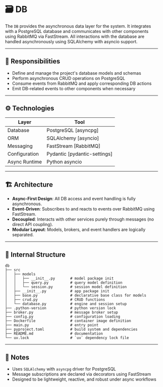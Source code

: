 # 🗃️ DB

The `DB` provides the asynchronous data layer for the system. It integrates with a PostgreSQL database and communicates with other components using RabbitMQ via FastStream. All interactions with the database are handled asynchronously using SQLAlchemy with asyncio support.

---

## 🧠 Responsibilities

* Define and manage the project's database models and schemas
* Perform asynchronous CRUD operations on PostgreSQL
* Consume events from RabbitMQ and apply corresponding DB actions
* Emit DB-related events to other components when necessary

---

## ⚙️ Technologies

| Layer         | Tool                          |
| ------------- | ----------------------------- |
| Database      | PostgreSQL \[asyncpg]         |
| ORM           | SQLAlchemy \[asyncio]         |
| Messaging     | FastStream \[RabbitMQ]        |
| Configuration | Pydantic \[pydantic-settings] |
| Async Runtime | Python asyncio                |

---

## 🏗️ Architecture

* **Async-First Design**: All DB access and event handling is fully asynchronous.
* **Event-Driven**: Subscribes to and reacts to events over RabbitMQ using FastStream.
* **Decoupled**: Interacts with other services purely through messages (no direct API coupling).
* **Modular Layout**: Models, brokers, and event handlers are logically separated.

---

## 📁 Internal Structure

```text
db
├── src
│   ├── models
│   │   ├── __init__.py       # model package init
│   │   ├── query.py          # query model definition
│   │   └── session.py        # session model definition
│   ├── __init__.py           # app package init
│   ├── base.py               # declarative base class for models
│   ├── crud.py               # CRUD functions
│   └── database.py           # engine and session setup
├── .python-version           # python version lock
├── broker.py                 # message broker setup
├── config.py                 # configuration loading
├── Dockerfile                # container image definition
├── main.py                   # entry point
├── pyproject.toml            # build system and dependencies
├── README.md                 # documentation
└── uv.lock                   # `uv` dependency lock file
```

---

## 📝 Notes

* Uses `SQLAlchemy` with `asyncpg` driver for PostgreSQL
* Message subscriptions are declared via decorators using FastStream
* Designed to be lightweight, reactive, and robust under async workflows
